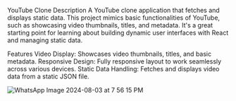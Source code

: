 YouTube Clone
Description
A YouTube clone application that fetches and displays static data. This project mimics basic functionalities of YouTube, such as showcasing video thumbnails, titles, and metadata. It's a great starting point for learning about building dynamic user interfaces with React and managing static data.

Features
Video Display: Showcases video thumbnails, titles, and basic metadata.
Responsive Design: Fully responsive layout to work seamlessly across various devices.
Static Data Handling: Fetches and displays video data from a static JSON file.



 ![WhatsApp Image 2024-08-03 at 7 56 15 PM](https://github.com/user-attachments/assets/808ef079-671a-4a43-9308-c8e9c2db56a5)
